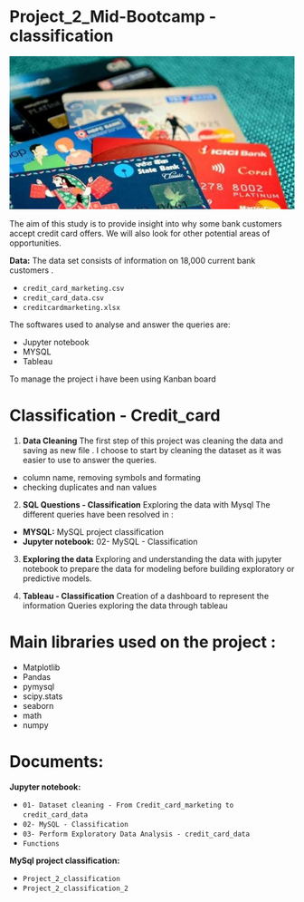 # Project_2_Mid-Bootcamp - classification

![credit-card](credit-card.jpg)


The aim of this study is to provide insight into why some bank customers accept credit card offers. 
We will also look for other potential areas of opportunities.


**Data:** The data set consists of information on 18,000 current bank customers .
- `credit_card_marketing.csv`
- `credit_card_data.csv`
- `creditcardmarketing.xlsx`



The softwares used to analyse and answer the queries are:
 - Jupyter notebook
 - MYSQL
 - Tableau 


To manage the project i have been using Kanban board







# Classification - Credit_card

01. **Data Cleaning**
   The first step of this project was cleaning the data and saving as new file .
   I choose to start by cleaning the dataset as it was easier to use to answer the queries.
   - column name, removing  symbols and formating
   - checking duplicates and nan values



02. **SQL Questions - Classification**
   Exploring the data with Mysql
   The different queries have been resolved in :
   - **MYSQL:** MySQL project classification
   - **Jupyter notebook:** 02- MySQL - Classification






03. **Exploring the data**
   Exploring and understanding the data with jupyter notebook to prepare the data for modeling before building exploratory or predictive models.




04. **Tableau - Classification**
   Creation of a dashboard to represent the information
   Queries exploring the data through tableau

 

# Main libraries used on the project  :
- Matplotlib
- Pandas
- pymysql
- scipy.stats
- seaborn
- math
- numpy
 



# Documents:
**Jupyter notebook:**
- `01- Dataset cleaning - From Credit_card_marketing to credit_card_data`
- `02- MySQL - Classification`
- `03- Perform Exploratory Data Analysis - credit_card_data`
- `Functions` 


**MySql project classification:**
- `Project_2_classification`
- `Project_2_classification_2`

 
 
